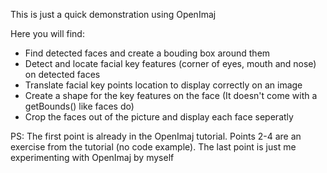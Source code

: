 This is just a quick demonstration using OpenImaj

Here you will find:
  * Find detected faces and create a bouding box around them
  * Detect and locate facial key features (corner of eyes, mouth and nose) on detected faces
  * Translate facial key points location to display correctly on an image
  * Create a shape for the key features on the face (It doesn't come with a getBounds() like faces do)
  * Crop the faces out of the picture and display each face seperatly 

PS: The first point is already in the OpenImaj tutorial. Points 2-4 are an exercise from the tutorial (no code example). The last point is just me experimenting with OpenImaj by myself 

